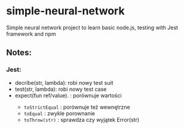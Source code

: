 # simple-neural-network
Simple neural network project to learn basic node.js, testing with Jest framework and npm

## Notes:
### Jest:
 - decribe(str, lambda): robi nowy test suit
 - test(str, lambda): robi nowy test case
 - expect(fun ref/value).<equals> : porównuje wartości
	- `toStrictEqual` : porównuje też wewnętrzne
	- `toEqual` : zwykle porownanie
	- `toThrow(str)` : sprawdza czy wyjątek Error(str)

